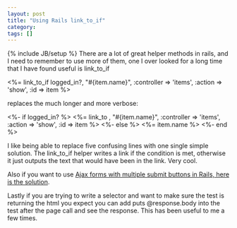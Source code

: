 ```yaml
---
layout: post
title: "Using Rails link_to_if"
category:
tags: []
---
```

{% include JB/setup %}
There are a lot of great helper methods in rails, and I need to remember to use more of them, one I over looked for a long time that I have found useful is link_to_if

<%= link_to_if logged_in?, "#{item.name}", :controller => 'items', :action => 'show', :id => item %>

replaces the much longer and more verbose:

<%- if logged_in? %>
<%= link_to , "#{item.name}", :controller => 'items', :action => 'show', :id => item %>
<%- else %>
<%= item.name %>
<%- end %>

I like being able to replace five confusing lines with one single simple solution. The link_to_if helper writes a link if the condition is met, otherwise it just outputs the text that would have been in the link. Very cool.

Also if you want to use <a href="http://www.rails.cz/articles/2007/07/13/ajax-forms-with-multiple-submit-buttons-bug">Ajax forms with multiple submit buttons in Rails, here is the solution</a>.

Lastly if you are trying to write a selector and want to make sure the test is returning the html you expect you can add puts @response.body into the test after the page call and see the response. This has been useful to me a few times.
